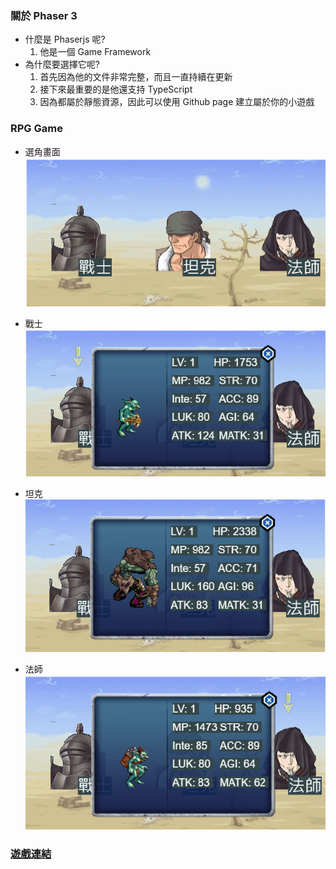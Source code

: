 ### 關於 Phaser 3

- 什麼是 Phaserjs 呢?
  1. 他是一個 Game Framework
- 為什麼要選擇它呢?
  1. 首先因為他的文件非常完整，而且一直持續在更新
  2. 接下來最重要的是他還支持 TypeScript
  3. 因為都屬於靜態資源，因此可以使用 Github page 建立屬於你的小遊戲

### RPG Game

- 選角畫面
  ![mdImg](https://github.com/LonelyYeezhiChicken/chicken-personal/blob/main/src/assets/mdImgs/phaser/RpgGame/role.png?raw=true)

- 戰士
  ![mdImg](https://github.com/LonelyYeezhiChicken/chicken-personal/blob/main/src/assets/mdImgs/phaser/RpgGame/w.png?raw=true)
- 坦克
  ![mdImg](https://github.com/LonelyYeezhiChicken/chicken-personal/blob/main/src/assets/mdImgs/phaser/RpgGame/t.png?raw=true)
- 法師
  ![mdImg](https://github.com/LonelyYeezhiChicken/chicken-personal/blob/main/src/assets/mdImgs/phaser/RpgGame/m.png?raw=true)

### [遊戲連結](https://lonelyyeezhichicken.github.io/rpg-game-v1/)

